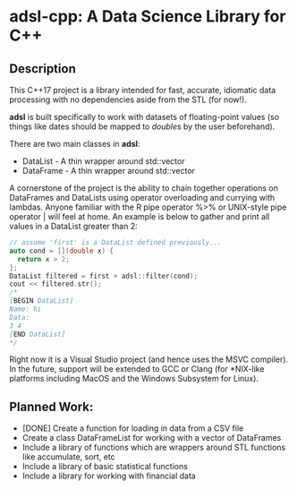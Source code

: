 # adsl-cpp: A Data Science Library for C++
## Description
This C++17 project is a library intended for fast, accurate, idiomatic data processing with no dependencies aside from the STL (for now!).

**adsl** is built specifically to work with datasets of floating-point values (so things like dates should be mapped to *double*s by the user beforehand).

There are two main classes in **adsl**:
* DataList - A thin wrapper around std::vector<double>
* DataFrame - A thin wrapper around std::vector<DataList>

A cornerstone of the project is the ability to chain together operations on DataFrames and DataLists using operator overloading and currying with lambdas. Anyone familiar with the R pipe operator %>% or UNIX-style pipe operator | will feel at home. An example is below to gather and print all values in a DataList greater than 2:
```c
// assume 'first' is a DataList defined previously...
auto cond = [](double x) {
  return x > 2;
};
DataList filtered = first + adsl::filter(cond);
cout << filtered.str();
/*
[BEGIN DataList]
Name: hi
Data:
3 4
[END DataList]
*/
```

Right now it is a Visual Studio project (and hence uses the MSVC compiler). In the future, support will be extended to GCC or Clang (for \*NIX-like platforms including MacOS and the Windows Subsystem for Linux).

## Planned Work:
* [DONE] Create a function for loading in data from a CSV file
* Create a class DataFrameList for working with a vector of DataFrames
* Include a library of functions which are wrappers around STL functions like accumulate, sort, etc
* Include a library of basic statistical functions
* Include a library for working with financial data
